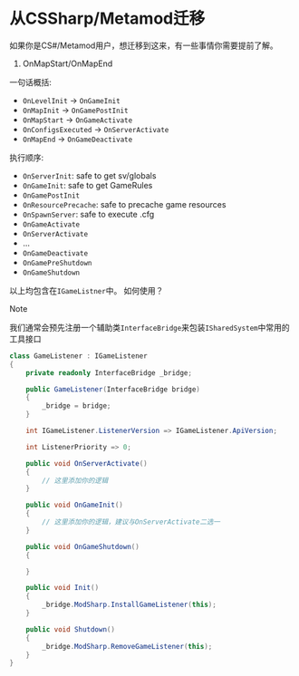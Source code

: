 # 从CSSharp/Metamod迁移

如果你是CS#/Metamod用户，想迁移到这来，有一些事情你需要提前了解。

1. OnMapStart/OnMapEnd

一句话概括:

- `OnLevelInit` → ``OnGameInit``
- `OnMapInit` → ``OnGamePostInit``
- `OnMapStart` → ``OnGameActivate``
- `OnConfigsExecuted` → ``OnServerActivate``
- `OnMapEnd` → ``OnGameDeactivate``

执行顺序:

- ``OnServerInit``: safe to get sv/globals
- ``OnGameInit``: safe to get GameRules
- ``OnGamePostInit``
- ``OnResourcePrecache``: safe to precache game resources
- ``OnSpawnServer``: safe to execute .cfg
- ``OnGameActivate``
- ``OnServerActivate``
- ...
- ``OnGameDeactivate``
- ``OnGamePreShutdown``
- ``OnGameShutdown``

以上均包含在`IGameListner`中。
如何使用？
> [!NOTE]
> 我们通常会预先注册一个辅助类`InterfaceBridge`来包装`ISharedSystem`中常用的工具接口

```cs
class GameListener : IGameListener 
{
    private readonly InterfaceBridge _bridge;

    public GameListener(InterfaceBridge bridge)
    {
        _bridge = bridge;
    }

    int IGameListener.ListenerVersion => IGameListener.ApiVersion;

    int ListenerPriority => 0;

    public void OnServerActivate()
    {
        // 这里添加你的逻辑
    }

    public void OnGameInit()
    {
        // 这里添加你的逻辑，建议与OnServerActivate二选一
    }

    public void OnGameShutdown()
    {

    }

    public void Init()
    {
        _bridge.ModSharp.InstallGameListener(this);
    }

    public void Shutdown()
    {
        _bridge.ModSharp.RemoveGameListener(this);
    }
}
```
